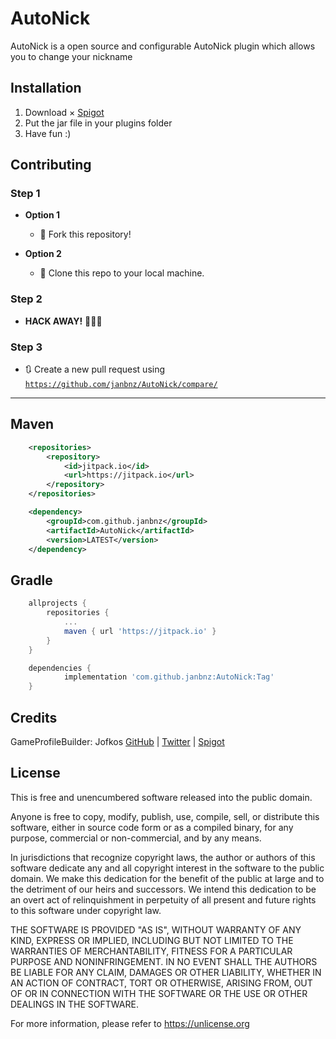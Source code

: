 # AutoNick

AutoNick is a open source and configurable AutoNick plugin which allows you to change your nickname

## Installation

1. Download × [Spigot](https://www.spigotmc.org/resources/27441/)
2. Put the jar file in your plugins folder
3. Have fun :)

## Contributing

### Step 1

- **Option 1**
    - 🍴 Fork this repository!

- **Option 2**
    - 👯 Clone this repo to your local machine.
    
### Step 2

- **HACK AWAY!** 🔨🔨🔨

### Step 3

- 🔃 Create a new pull request using <a href="https://github.com/janbnz/AutoNick/compare/" target="_blank">`https://github.com/janbnz/AutoNick/compare/`</a>

---

## Maven

```xml
	<repositories>
		<repository>
		    <id>jitpack.io</id>
		    <url>https://jitpack.io</url>
		</repository>
	</repositories>

	<dependency>
	    <groupId>com.github.janbnz</groupId>
	    <artifactId>AutoNick</artifactId>
	    <version>LATEST</version>
	</dependency>
```

## Gradle

```gradle
	allprojects {
		repositories {
			...
			maven { url 'https://jitpack.io' }
		}
	}

	dependencies {
	        implementation 'com.github.janbnz:AutoNick:Tag'
	}
```

## Credits

GameProfileBuilder: Jofkos  [GitHub](https://github.com/Jofkos) | [Twitter](https://twitter.com/jofkos) | [Spigot](https://www.spigotmc.org/members/24595/) <br>
  
## License

This is free and unencumbered software released into the public domain.

Anyone is free to copy, modify, publish, use, compile, sell, or
distribute this software, either in source code form or as a compiled
binary, for any purpose, commercial or non-commercial, and by any
means.

In jurisdictions that recognize copyright laws, the author or authors
of this software dedicate any and all copyright interest in the
software to the public domain. We make this dedication for the benefit
of the public at large and to the detriment of our heirs and
successors. We intend this dedication to be an overt act of
relinquishment in perpetuity of all present and future rights to this
software under copyright law.

THE SOFTWARE IS PROVIDED "AS IS", WITHOUT WARRANTY OF ANY KIND,
EXPRESS OR IMPLIED, INCLUDING BUT NOT LIMITED TO THE WARRANTIES OF
MERCHANTABILITY, FITNESS FOR A PARTICULAR PURPOSE AND NONINFRINGEMENT.
IN NO EVENT SHALL THE AUTHORS BE LIABLE FOR ANY CLAIM, DAMAGES OR
OTHER LIABILITY, WHETHER IN AN ACTION OF CONTRACT, TORT OR OTHERWISE,
ARISING FROM, OUT OF OR IN CONNECTION WITH THE SOFTWARE OR THE USE OR
OTHER DEALINGS IN THE SOFTWARE.

For more information, please refer to <https://unlicense.org>
